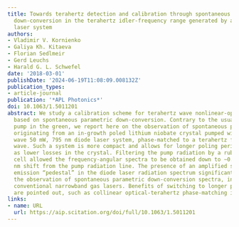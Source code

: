 ```yaml
---
title: Towards terahertz detection and calibration through spontaneous parametric
  down-conversion in the terahertz idler-frequency range generated by a 795 nm diode
  laser system
authors:
- Vladimir V. Kornienko
- Galiya Kh. Kitaeva
- Florian Sedlmeir
- Gerd Leuchs
- Harald G. L. Schwefel
date: '2018-03-01'
publishDate: '2024-06-19T11:08:09.008132Z'
publication_types:
- article-journal
publication: '*APL Photonics*'
doi: 10.1063/1.5011201
abstract: We study a calibration scheme for terahertz wave nonlinear-optical detectors
  based on spontaneous parametric down-conversion. Contrary to the usual low wavelength
  pump in the green, we report here on the observation of spontaneous parametric down-conversion
  originating from an in-growth poled lithium niobate crystal pumped with a continuous
  wave 50 mW, 795 nm diode laser system, phase-matched to a terahertz frequency idler
  wave. Such a system is more compact and allows for longer poling periods as well
  as lower losses in the crystal. Filtering the pump radiation by a rubidium-87 vapor
  cell allowed the frequency-angular spectra to be obtained down to ∼0.5 THz or ∼1
  nm shift from the pump radiation line. The presence of an amplified spontaneous
  emission “pedestal” in the diode laser radiation spectrum significantly hampers
  the observation of spontaneous parametric down-conversion spectra, in contrast to
  conventional narrowband gas lasers. Benefits of switching to longer pump wavelengths
  are pointed out, such as collinear optical-terahertz phase-matching in bulk crystals.
links:
- name: URL
  url: https://aip.scitation.org/doi/full/10.1063/1.5011201
---
```

